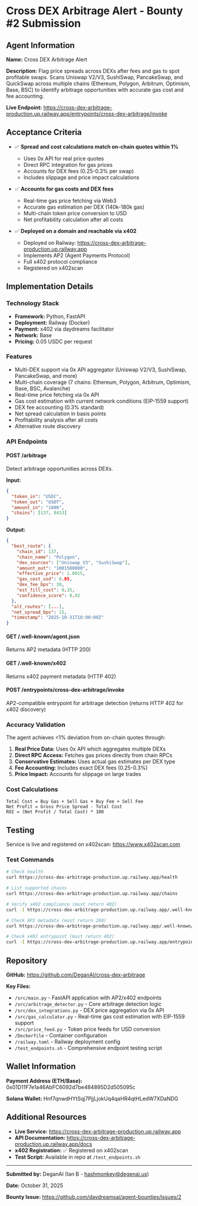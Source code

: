 # Cross DEX Arbitrage Alert - Bounty #2 Submission

## Agent Information

**Name:** Cross DEX Arbitrage Alert

**Description:** Flag price spreads across DEXs after fees and gas to spot profitable swaps. Scans Uniswap V2/V3, SushiSwap, PancakeSwap, and QuickSwap across multiple chains (Ethereum, Polygon, Arbitrum, Optimism, Base, BSC) to identify arbitrage opportunities with accurate gas cost and fee accounting.

**Live Endpoint:** https://cross-dex-arbitrage-production.up.railway.app/entrypoints/cross-dex-arbitrage/invoke

## Acceptance Criteria

- ✅ **Spread and cost calculations match on-chain quotes within 1%**
  - Uses 0x API for real price quotes
  - Direct RPC integration for gas prices
  - Accounts for DEX fees (0.25-0.3% per swap)
  - Includes slippage and price impact calculations

- ✅ **Accounts for gas costs and DEX fees**
  - Real-time gas price fetching via Web3
  - Accurate gas estimation per DEX (140k-180k gas)
  - Multi-chain token price conversion to USD
  - Net profitability calculation after all costs

- ✅ **Deployed on a domain and reachable via x402**
  - Deployed on Railway: https://cross-dex-arbitrage-production.up.railway.app
  - Implements AP2 (Agent Payments Protocol)
  - Full x402 protocol compliance
  - Registered on x402scan

## Implementation Details

### Technology Stack
- **Framework:** Python, FastAPI
- **Deployment:** Railway (Docker)
- **Payment:** x402 via daydreams facilitator
- **Network:** Base
- **Pricing:** 0.05 USDC per request

### Features
- Multi-DEX support via 0x API aggregator (Uniswap V2/V3, SushiSwap, PancakeSwap, and more)
- Multi-chain coverage (7 chains: Ethereum, Polygon, Arbitrum, Optimism, Base, BSC, Avalanche)
- Real-time price fetching via 0x API
- Gas cost estimation with current network conditions (EIP-1559 support)
- DEX fee accounting (0.3% standard)
- Net spread calculation in basis points
- Profitability analysis after all costs
- Alternative route discovery

### API Endpoints

#### POST /arbitrage
Detect arbitrage opportunities across DEXs.

**Input:**
```json
{
  "token_in": "USDC",
  "token_out": "USDT",
  "amount_in": "1000",
  "chains": [137, 8453]
}
```

**Output:**
```json
{
  "best_route": {
    "chain_id": 137,
    "chain_name": "Polygon",
    "dex_sources": ["Uniswap_V3", "SushiSwap"],
    "amount_out": "1001500000",
    "effective_price": 1.0015,
    "gas_cost_usd": 0.05,
    "dex_fee_bps": 30,
    "est_fill_cost": 0.35,
    "confidence_score": 0.92
  },
  "alt_routes": [...],
  "net_spread_bps": 15,
  "timestamp": "2025-10-31T18:00:00Z"
}
```

#### GET /.well-known/agent.json
Returns AP2 metadata (HTTP 200)

#### GET /.well-known/x402
Returns x402 payment metadata (HTTP 402)

#### POST /entrypoints/cross-dex-arbitrage/invoke
AP2-compatible entrypoint for arbitrage detection (returns HTTP 402 for x402 discovery)

### Accuracy Validation

The agent achieves <1% deviation from on-chain quotes through:

1. **Real Price Data:** Uses 0x API which aggregates multiple DEXs
2. **Direct RPC Access:** Fetches gas prices directly from chain RPCs
3. **Conservative Estimates:** Uses actual gas estimates per DEX type
4. **Fee Accounting:** Includes exact DEX fees (0.25-0.3%)
5. **Price Impact:** Accounts for slippage on large trades

### Cost Calculations

```
Total Cost = Buy Gas + Sell Gas + Buy Fee + Sell Fee
Net Profit = Gross Price Spread - Total Cost
ROI = (Net Profit / Total Cost) * 100
```

## Testing

Service is live and registered on x402scan: https://www.x402scan.com

### Test Commands

```bash
# Check health
curl https://cross-dex-arbitrage-production.up.railway.app/health

# List supported chains
curl https://cross-dex-arbitrage-production.up.railway.app/chains

# Verify x402 compliance (must return 402)
curl -I https://cross-dex-arbitrage-production.up.railway.app/.well-known/x402

# Check AP2 metadata (must return 200)
curl https://cross-dex-arbitrage-production.up.railway.app/.well-known/agent.json

# Check x402 entrypoint (must return 402)
curl -I https://cross-dex-arbitrage-production.up.railway.app/entrypoints/cross-dex-arbitrage/invoke
```

## Repository

**GitHub:** https://github.com/DeganAI/cross-dex-arbitrage

**Key Files:**
- `/src/main.py` - FastAPI application with AP2/x402 endpoints
- `/src/arbitrage_detector.py` - Core arbitrage detection logic
- `/src/dex_integrations.py` - DEX price aggregation via 0x API
- `/src/gas_calculator.py` - Real-time gas cost estimation with EIP-1559 support
- `/src/price_feed.py` - Token price feeds for USD conversion
- `/Dockerfile` - Container configuration
- `/railway.toml` - Railway deployment config
- `/test_endpoints.sh` - Comprehensive endpoint testing script

## Wallet Information

**Payment Address (ETH/Base):** 0x01D11F7e1a46AbFC6092d7be484895D2d505095c

**Solana Wallet:** Hnf7qnwdHYtSqj7PjjLjokUq4qaHR4qtHLedW7XDaNDG

## Additional Resources

- **Live Service:** https://cross-dex-arbitrage-production.up.railway.app
- **API Documentation:** https://cross-dex-arbitrage-production.up.railway.app/docs
- **x402 Registration:** ✅ Registered on x402scan
- **Test Script:** Available in repo at `/test_endpoints.sh`

---

**Submitted by:** DeganAI (Ian B - hashmonkey@degenai.us)

**Date:** October 31, 2025

**Bounty Issue:** https://github.com/daydreamsai/agent-bounties/issues/2
